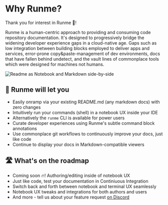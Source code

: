 # Why Runme?

Thank you for interest in Runme 💟!

Runme is a human-centric approach to providing and consuming code repository documentation. It's designed to progressively bridge the widening developer experience gaps in a cloud-native age. Gaps such as low integration between building blocks employed to deliver apps and services, error-prone copy&paste-management of dev environments, docs that have fallen behind undetect, and the vault lines of commonplace tools which were designed for machines not humans.

![Readme as Notebook and Markdown side-by-side](https://www.runme.dev/assets/images/README_side_by_side-e67bbc4db8e183d9193f1fcccd9b302b.png)

## 🌈 Runme will let you

- Easily onramp via your existing README.md (any markdown docs) with zero changes
- Intuitively run your commands (shell) in a notebook UX inside your IDE
- Alternatively the `runme` CLI is available for power users
- Curate developer experiences using Runme's subtle command block annotations
- Use commonplace git workflows to continuously improve your docs, just like code
- Continue to display your docs in Markdown-compatible viewers

## 🛣 What's on the roadmap

- Coming soon 🔥! Authoring/editing inside of notebook UX
- Just like code, test your documentation in Continiuous Integration
- Switch back and forth between notebook and terminal UX seamlessly
- Notebook UX tweaks and integrations for both authors and users
- And more - tell us about your feature request [on Discord](https://discord.gg/stateful)

<br /><br />
